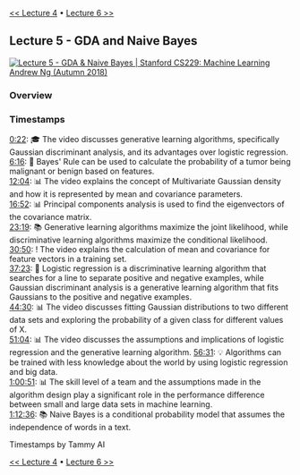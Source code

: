 [<< Lecture 4](lecture_4.md) • [Lecture 6 >>](lecture_6.md)
## Lecture 5 - GDA and Naive Bayes

[![Lecture 5 - GDA & Naive Bayes | Stanford CS229: Machine Learning Andrew Ng (Autumn 2018)](https://markdown-videos-api.jorgenkh.no/url?url=https%3A%2F%2Fwww.youtube.com%2Fwatch%3Fv%3Dnt63k3bfXS0%26list%3DPLoROMvodv4rMiGQp3WXShtMGgzqpfVfbU%26index%3D5)](https://www.youtube.com/watch?v=nt63k3bfXS0&list=PLoROMvodv4rMiGQp3WXShtMGgzqpfVfbU&index=5)

### Overview

### Timestamps
  
[0:22](https://youtu.be/nt63k3bfXS0?si=0Ugk431WawZMmumD&t=22): 🎓 The video discusses generative learning algorithms, specifically Gaussian discriminant analysis, and its advantages over logistic regression.  
[6:16](https://youtu.be/nt63k3bfXS0?si=0Ugk431WawZMmumD&t=376): 🧠 Bayes' Rule can be used to calculate the probability of a tumor being malignant or benign based on features.  
[12:04](https://youtu.be/nt63k3bfXS0?si=0Ugk431WawZMmumD&t=724): 📊 The video explains the concept of Multivariate Gaussian density and how it is represented by mean and covariance parameters.  
[16:52](https://youtu.be/nt63k3bfXS0?si=0Ugk431WawZMmumD&t=1012): 📊 Principal components analysis is used to find the eigenvectors of the covariance matrix.  
[23:19](https://youtu.be/nt63k3bfXS0?si=0Ugk431WawZMmumD&t=1399): 📚 Generative learning algorithms maximize the joint likelihood, while discriminative learning algorithms maximize the conditional likelihood.  
[30:50](https://youtu.be/nt63k3bfXS0?si=0Ugk431WawZMmumD&t=1850): ! The video explains the calculation of mean and covariance for feature vectors in a training set.  
[37:23](https://youtu.be/nt63k3bfXS0?si=0Ugk431WawZMmumD&t=2243): 🎯 Logistic regression is a discriminative learning algorithm that searches for a line to separate positive and negative examples, while Gaussian discriminant analysis is a generative learning algorithm that fits Gaussians to the positive and negative examples.  
[44:30](https://youtu.be/nt63k3bfXS0?si=0Ugk431WawZMmumD&t=2670): 📊 The video discusses fitting Gaussian distributions to two different data sets and exploring the probability of a given class for different values of X.  
[51:04](https://youtu.be/nt63k3bfXS0?si=0Ugk431WawZMmumD&t=3064): 📊 The video discusses the assumptions and implications of logistic regression and the generative learning algorithm.
[56:31](https://youtu.be/nt63k3bfXS0?si=0Ugk431WawZMmumD&t=3391): 💡 Algorithms can be trained with less knowledge about the world by using logistic regression and big data.  
[1:00:51](https://youtu.be/nt63k3bfXS0?si=0Ugk431WawZMmumD&t=3651): 📊 The skill level of a team and the assumptions made in the algorithm design play a significant role in the performance difference between small and large data sets in machine learning.  
[1:12:36](https://youtu.be/nt63k3bfXS0?si=0Ugk431WawZMmumD&t=4356): 📚 Naive Bayes is a conditional probability model that assumes the independence of words in a text.
  
Timestamps by Tammy AI

[<< Lecture 4](lecture_4.md) • [Lecture 6 >>](lecture_6.md)